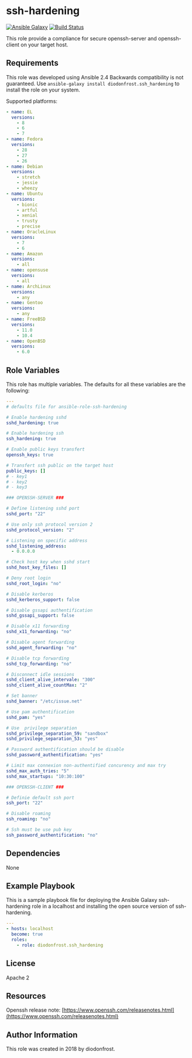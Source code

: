 # ssh-hardening

[![Ansible Galaxy](https://img.shields.io/badge/galaxy-diodonfrost.ssh_hardening-660198.svg)](https://galaxy.ansible.com/diodonfrost/ssh_hardening)
[![Build Status](https://travis-ci.org/diodonfrost/ansible-role-ssh-hardening.svg?branch=master)](https://travis-ci.org/diodonfrost/ansible-role-ssh-hardening)

This role provide a compliance for secure openssh-server and openssh-client on your target host.

## Requirements

This role was developed using Ansible 2.4 Backwards compatibility is not guaranteed.
Use `ansible-galaxy install diodonfrost.ssh_hardening` to install the role on your system.

Supported platforms:

```yaml
- name: EL
  versions:
    - 8
    - 6
    - 7
- name: Fedora
  versions:
    - 28
    - 27
    - 26
- name: Debian
  versions:
    - stretch
    - jessie
    - wheezy
- name: Ubuntu
  versions:
    - bionic
    - artful
    - xenial
    - trusty
    - precise
- name: OracleLinux
  versions:
    - 7
    - 6
- name: Amazon
  versions:
    - all
- name: opensuse
  versions:
    - all
- name: ArchLinux
  versions:
    - any
- name: Gentoo
  versions:
    - any
- name: FreeBSD
  versions:
    - 11.0
    - 10.4
- name: OpenBSD
  versions:
    - 6.0
```

## Role Variables

This role has multiple variables. The defaults for all these variables are the following:

```yaml
---
# defaults file for ansible-role-ssh-hardening

# Enable hardening sshd
sshd_hardening: true

# Enable hardening ssh
ssh_hardening: true

# Enable public keys transfert
openssh_keys: true

# Transfert ssh public on the target host
public_keys: []
# - key1
# - key2
# - key3

### OPENSSH-SERVER ###

# Define listening sshd port
sshd_port: "22"

# Use only ssh protocol version 2
sshd_protocol_version: "2"

# Listening on specific address
sshd_listening_address:
  - 0.0.0.0

# Check host key when sshd start
sshd_host_key_files: []

# Deny root login
sshd_root_login: "no"

# Disable kerberos
sshd_kerberos_support: false

# Disable gssapi authentification
sshd_gssapi_support: false

# Disable x11 forwarding
sshd_x11_forwarding: "no"

# Disable agent forwarding
sshd_agent_forwarding: "no"

# Disable tcp forwarding
sshd_tcp_forwarding: "no"

# Disconnect idle sessions
sshd_client_alive_intervale: "300"
sshd_client_alive_countMax: "2"

# Set banner
sshd_banner: "/etc/issue.net"

# Use pam authentification
sshd_pam: "yes"

# Use  privilege separation
sshd_privilege_separation_59: "sandbox"
sshd_privilege_separation_53: "yes"

# Password authentification should be disable
sshd_password_authentification: "yes"

# Limit max connexion non-authentified concurency and max try
sshd_max_auth_tries: "5"
sshd_max_startups: "10:30:100"

### OPENSSH-CLIENT ###

# Definie default ssh port
ssh_port: "22"

# Disable roaming
ssh_roaming: "no"

# Ssh must be use pub key
ssh_password_authentification: "no"
```

## Dependencies

None

## Example Playbook

This is a sample playbook file for deploying the Ansible Galaxy ssh-hardening role in a localhost and installing the open source version of ssh-hardening.

```yaml
---
- hosts: localhost
  become: true
  roles:
    - role: diodonfrost.ssh_hardening
```


## License

Apache 2

## Resources

Openssh release note: [https://www.openssh.com/releasenotes.html](https://www.openssh.com/releasenotes.html)

## Author Information

This role was created in 2018 by diodonfrost.
